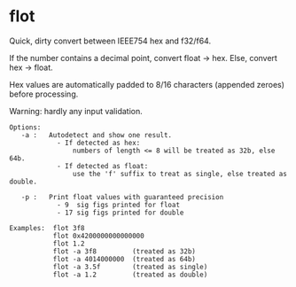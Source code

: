 # flot
Quick, dirty convert between IEEE754 hex and f32/f64.

If the number contains a decimal point, convert float -> hex. Else, convert hex -> float.

Hex values are automatically padded to 8/16 characters (appended zeroes) before processing.

Warning: hardly any input validation.

```
Options:
   -a :   Autodetect and show one result.
            - If detected as hex:
                numbers of length <= 8 will be treated as 32b, else 64b.
            - If detected as float:
                use the 'f' suffix to treat as single, else treated as double.

   -p :   Print float values with guaranteed precision
            - 9  sig figs printed for float
            - 17 sig figs printed for double

Examples:  flot 3f8
           flot 0x4200000000000000
           flot 1.2
           flot -a 3f8         (treated as 32b)
           flot -a 4014000000  (treated as 64b)
           flot -a 3.5f        (treated as single)
           flot -a 1.2         (treated as double)
```
